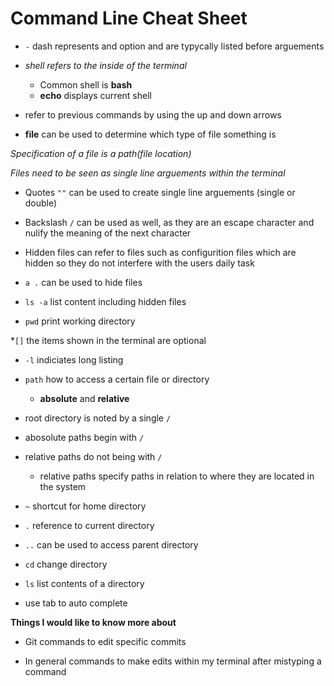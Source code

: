 # Command Line Cheat Sheet

* `-` dash represents and option and are typycally listed before arguements

* _shell refers to the inside of the terminal_
    * Common shell is **bash**
    * **echo** displays current shell

* refer to previous commands by using the up and down arrows 

* **file** can be used to determine which type of file something is 

_Specification of a file is a path(file location)_

_Files need to be seen as single line arguements within the terminal_ 
   * Quotes `""` can be used to create single line arguements (single or double)
   * Backslash `/` can be used as well, as they are an escape character and nulify the meaning of the next character 

* Hidden files can refer to files such as configurition files which are hidden so they do not interfere with the users daily task 

* `a .` can be used to hide files

* `ls -a` list content including hidden files 

* `pwd` print working directory

*`[]` the items shown in the terminal are optional 

* `-l` indiciates long listing 

* `path` how to access a certain file or directory
    *  **absolute** and **relative** 

* root directory is noted by a single `/` 

* abosolute paths begin with `/`

* relative paths do not being with `/` 
    * relative paths specify paths in relation to where they are located in the system 

* `~` shortcut for home directory

* `.` reference to current directory 

* `..` can be used to access parent directory 

* `cd` change directory 

* `ls` list contents of a directory

* use tab to auto complete 

**Things I would like to know more about** 

* Git commands to edit specific commits

* In general commands to make edits within my terminal after mistyping a command



